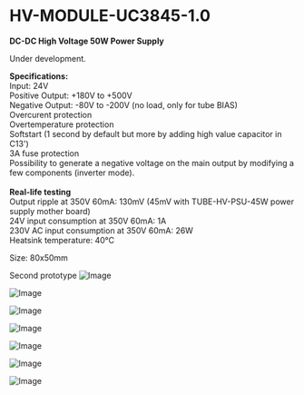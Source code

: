 # HV-MODULE-UC3845-1.0

<b>DC-DC High Voltage 50W Power Supply</b>

Under development.

<b>Specifications:</b><br>
Input: 24V<br>
Positive Output: +180V to +500V<br>
Negative Output: -80V to -200V (no load, only for tube BIAS)<br>
Overcurent protection<br>
Overtemperature protection<br>
Softstart (1 second by default but more by adding high value capacitor in C13')<br>
3A fuse protection<br>
Possibility to generate a negative voltage on the main output by modifying a few components (inverter mode).<br>
<br>
<b>Real-life testing</b><br>
Output ripple at 350V 60mA: 130mV (45mV with TUBE-HV-PSU-45W power supply mother board)<br>
24V input consumption at 350V 60mA: 1A<br>
230V AC input consumption at 350V 60mA: 26W<br>
Heatsink temperature: 40°C<br>

Size: 80x50mm

Second prototype
![Image](https://github.com/user-attachments/assets/7f58a1af-ec62-44aa-819f-a93eed9e939e)

![Image](https://github.com/user-attachments/assets/7ae7e7c2-3d99-4514-be5a-fac69871fa8e)

![Image](https://github.com/user-attachments/assets/c41ee372-dde0-495b-995c-c7070fdfa22c)

![Image](https://github.com/user-attachments/assets/0600bd4e-dd55-4194-8f8e-22ee1911b8c1)

![Image](https://github.com/user-attachments/assets/c042a833-63c7-4a50-bb2e-581ab671426e)

![Image](https://github.com/user-attachments/assets/1629d3d3-bbca-40c6-9e44-e4a9000f7c0f)

![Image](https://github.com/user-attachments/assets/538ae6fb-aafc-46a3-95e2-20fb68657d91)

